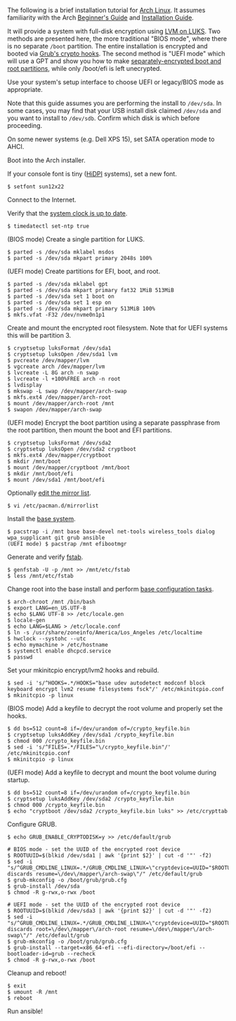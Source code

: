 The following is a brief installation tutorial for [Arch Linux][1]. It assumes
familiarity with the Arch [Beginner's Guide][2] and [Installation Guide][3].

It will provide a system with full-disk encryption using [LVM on LUKS][4].
Two methods are presented here, the more traditional "BIOS mode", where
there is no separate `/boot` partition. The entire installation is encrypted
and booted via [Grub's crypto hooks][5].  The second method is "UEFI mode" which
will use a GPT and show you how to make [separately-encrypted boot and root partitions][6],
while only /boot/efi is left unecrypted.

Use your system's setup interface to choose UEFI or legacy/BIOS mode as appropriate.

Note that this guide assumes you are performing the install to `/dev/sda`. In
some cases, you may find that your USB install disk claimed `/dev/sda` and you
want to install to `/dev/sdb`. Confirm which disk is which before proceeding.

On some newer systems (e.g. Dell XPS 15), set SATA operation mode to AHCI.

Boot into the Arch installer.

If your console font is tiny ([HiDPI][7] systems), set a new font.

    $ setfont sun12x22

Connect to the Internet.

Verify that the [system clock is up to date][8].

    $ timedatectl set-ntp true

(BIOS mode) Create a single partition for LUKS.

    $ parted -s /dev/sda mklabel msdos
    $ parted -s /dev/sda mkpart primary 2048s 100%

(UEFI mode) Create partitions for EFI, boot, and root.

    $ parted -s /dev/sda mklabel gpt
    $ parted -s /dev/sda mkpart primary fat32 1MiB 513MiB
    $ parted -s /dev/sda set 1 boot on
    $ parted -s /dev/sda set 1 esp on
    $ parted -s /dev/sda mkpart primary 513MiB 100%
    $ mkfs.vfat -F32 /dev/nvme0n1p1

Create and mount the encrypted root filesystem. Note that for UEFI systems
this will be partition 3.

    $ cryptsetup luksFormat /dev/sda1
    $ cryptsetup luksOpen /dev/sda1 lvm
    $ pvcreate /dev/mapper/lvm
    $ vgcreate arch /dev/mapper/lvm
    $ lvcreate -L 8G arch -n swap
    $ lvcreate -l +100%FREE arch -n root
    $ lvdisplay
    $ mkswap -L swap /dev/mapper/arch-swap
    $ mkfs.ext4 /dev/mapper/arch-root
    $ mount /dev/mapper/arch-root /mnt
    $ swapon /dev/mapper/arch-swap

(UEFI mode) Encrypt the boot partition using a separate passphrase from
the root partition, then mount the boot and EFI partitions.

    $ cryptsetup luksFormat /dev/sda2
    $ cryptsetup luksOpen /dev/sda2 cryptboot
    $ mkfs.ext4 /dev/mapper/cryptboot
    $ mkdir /mnt/boot
    $ mount /dev/mapper/cryptboot /mnt/boot
    $ mkdir /mnt/boot/efi
    $ mount /dev/sda1 /mnt/boot/efi

Optionally [edit the mirror list][9].

    $ vi /etc/pacman.d/mirrorlist

Install the [base system][10].

    $ pacstrap -i /mnt base base-devel net-tools wireless_tools dialog wpa_supplicant git grub ansible
    (UEFI mode) $ pacstrap /mnt efibootmgr

Generate and verify [fstab][11].

    $ genfstab -U -p /mnt >> /mnt/etc/fstab
    $ less /mnt/etc/fstab

Change root into the base install and perform [base configuration tasks][12].

    $ arch-chroot /mnt /bin/bash
    $ export LANG=en_US.UTF-8
    $ echo $LANG UTF-8 >> /etc/locale.gen
    $ locale-gen
    $ echo LANG=$LANG > /etc/locale.conf
    $ ln -s /usr/share/zoneinfo/America/Los_Angeles /etc/localtime
    $ hwclock --systohc --utc
    $ echo mymachine > /etc/hostname
    $ systemctl enable dhcpcd.service
    $ passwd

Set your mkinitcpio encrypt/lvm2 hooks and rebuild.

    $ sed -i 's/^HOOKS=.*/HOOKS="base udev autodetect modconf block keyboard encrypt lvm2 resume filesystems fsck"/' /etc/mkinitcpio.conf
    $ mkinitcpio -p linux

(BIOS mode) Add a keyfile to decrypt the root volume and properly set the hooks.

    $ dd bs=512 count=8 if=/dev/urandom of=/crypto_keyfile.bin
    $ cryptsetup luksAddKey /dev/sda1 /crypto_keyfile.bin
    $ chmod 000 /crypto_keyfile.bin
    $ sed -i 's/^FILES=.*/FILES="\/crypto_keyfile.bin"/' /etc/mkinitcpio.conf
    $ mkinitcpio -p linux

(UEFI mode) Add a keyfile to decrypt and mount the boot volume during startup.

    $ dd bs=512 count=8 if=/dev/urandom of=/crypto_keyfile.bin
    $ cryptsetup luksAddKey /dev/sda2 /crypto_keyfile.bin
    $ chmod 000 /crypto_keyfile.bin
    $ echo "cryptboot /dev/sda2 /crypto_keyfile.bin luks" >> /etc/crypttab

Configure GRUB.

    $ echo GRUB_ENABLE_CRYPTODISK=y >> /etc/default/grub

    # BIOS mode - set the UUID of the encrypted root device
    $ ROOTUUID=$(blkid /dev/sda1 | awk '{print $2}' | cut -d '"' -f2)
    $ sed -i "s/^GRUB_CMDLINE_LINUX=.*/GRUB_CMDLINE_LINUX=\"cryptdevice=UUID="$ROOTUUID":lvm:allow-discards resume=\/dev\/mapper\/arch-swap\"/" /etc/default/grub
    $ grub-mkconfig -o /boot/grub/grub.cfg
    $ grub-install /dev/sda
    $ chmod -R g-rwx,o-rwx /boot

    # UEFI mode - set the UUID of the encrypted root device
    $ ROOTUUID=$(blkid /dev/sda3 | awk '{print $2}' | cut -d '"' -f2)
    $ sed -i "s/^GRUB_CMDLINE_LINUX=.*/GRUB_CMDLINE_LINUX=\"cryptdevice=UUID="$ROOTUUID":lvm:allow-discards root=\/dev\/mapper\/arch-root resume=\/dev\/mapper\/arch-swap\"/" /etc/default/grub
    $ grub-mkconfig -o /boot/grub/grub.cfg
    $ grub-install --target=x86_64-efi --efi-directory=/boot/efi --bootloader-id=grub --recheck
    $ chmod -R g-rwx,o-rwx /boot

Cleanup and reboot!

    $ exit
    $ umount -R /mnt
    $ reboot

Run ansible!


[1]: https://www.archlinux.org/
[2]: https://wiki.archlinux.org/index.php/Beginners'_guide
[3]: https://wiki.archlinux.org/index.php/Installation_guide
[4]: https://wiki.archlinux.org/index.php/Encrypted_LVM#LVM_on_LUKS
[5]: http://www.pavelkogan.com/2014/05/23/luks-full-disk-encryption/
[6]: https://wiki.archlinux.org/index.php/Dm-crypt/Encrypting_an_entire_system#Encrypted_boot_partition_.28GRUB.29
[7]: https://wiki.archlinux.org/index.php/HiDPI
[8]: https://wiki.archlinux.org/index.php/Beginners'_guide#Update_the_system_clock
[9]: https://wiki.archlinux.org/index.php/Beginners'_Guide#Select_a_mirror
[10]: https://wiki.archlinux.org/index.php/Beginners'_Guide#Install_the_base_system
[11]: https://wiki.archlinux.org/index.php/Beginners'_guide#Generate_an_fstab
[12]: https://wiki.archlinux.org/index.php/Beginners'_guide#Configure_the_base_system
